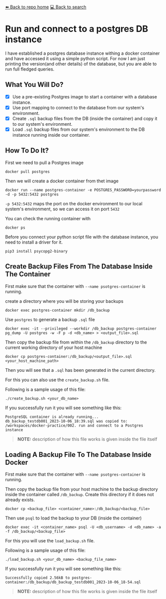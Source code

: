 [⬅️ Back to repo home](https://github.com/Blankscreen-exe/docker-practice) [💻 Back to search](https://blankscreen-exe.github.io/docker-practice/)

# Run and connect to a postgres DB instance

I have established a postgres database instance withing a docker container and have accessed it using a simple python script. For now I am just printing the version(and other details) of the database, but you are able to run full fledged queries.

## What You Will Do?

- [x] Use a pre-existing Postgres image to start a container with a database instance.
- [x] Use port mapping to connect to the database from our system's environment.
- [x] Create `.sql` backup files from the DB (inside the container) and copy it to our system's environment.
- [x] Load `.sql` backup files from our system's environment to the DB instance running inside our container.

## How To Do It?

First we need to pull a Postgres image

```shell
docker pull postgres
```

Then we will create a docker container from thet image

```shell
docker run --name postgres-container -e POSTGRES_PASSWORD=yourpassword -d -p 5432:5432 postgres
```

`-p 5432:5432` maps the port on the docker environment to our local system's environment, so we can access it on port `5432`

You can check the running container with

```shell
docker ps
```

Before you connect your python script file with the database instance, you need to install a driver for it.

```shell
pip3 install psycopg2-binary
```

## Create Backup Files From The Database Inside The Container

First make sure that the container with `--name psotgres-container` is running.

create a directory where you will be storing your backups

```shell
docker exec postgres-container mkdir /db_backup
```

Use `postgres` to generate a backup `.sql` file

```shell
docker exec -it --privileged --workdir /db_backup postgres-container pg_dump -U postgres -w -F p -d <db_name> > <output_file>.sql
```

Then copy the backup file from within the `/db_backup` directory to the current working directory of your host machine

```shell
docker cp postgres-container:/db_backup/<output_file>.sql <your_host_machine_path>
```

Then you will see that a `.sql` has been generated in the current directory.

For this you can also use the `create_backup.sh` file.

Following is a sample usage of this file:

```shell
./create_backup.sh <your_db_name>
```

If you successfully run it you will see something like this:

```shell
PostgreSQL container is already running...
db_backup_testdb001_2023-10-06_18:39.sql was copied to:
/workspaces/docker-practice/002. run and connect to a Postgres instance
```

> **NOTE:** description of how this file works is given inside the file itself

## Loading A Backup File To The Database Inside Docker 

First make sure that the container with `--name psotgres-container` is running.

Then copy the backup file from your host machine to the backup directory inside the container called `/db_backup`. Create this directory if it does not already exists.

```shell
docker cp <backup_file> <container_name>:/db_backup/<backup_file>
```

Then use `psql` to load the backup to your DB (inside the container)

```shell
docker exec -it <container_name> psql -U <db_username> -d <db_name> -a -f /db_backup/<backup_file> 
```

For this you will use the `load_backup.sh` file.

Following is a sample usage of this file:

```shell
./load_backup.sh <your_db_name> <backup_file_name>
```

If you successfully run it you will see something like this:

```shell
Successfully copied 2.56kB to postgres-container:/db_backup/db_backup_testdb001_2023-10-06_18-54.sql
```

> **NOTE:** description of how this file works is given inside the file itself
